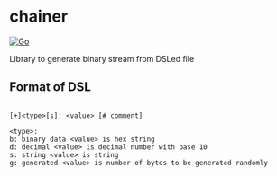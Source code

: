 # chainer
[![Go](https://github.com/fuzzing-stuff/chainer/actions/workflows/go.yml/badge.svg)](https://github.com/fuzzing-stuff/chainer/actions/workflows/go.yml)

Library to generate binary stream from DSLed file

## Format of DSL

```

[+]<type>[s]: <value> [# comment]
```

```
<type>:
b: binary data <value> is hex string
d: decimal <value> is decimal number with base 10
s: string <value> is string
g: generated <value> is number of bytes to be generated randomly
```
